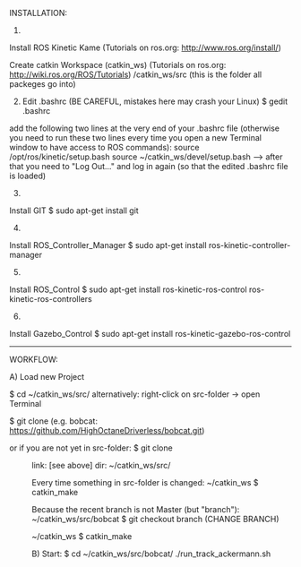 INSTALLATION:

1)
Install ROS Kinetic Kame (Tutorials on ros.org: <http://www.ros.org/install/>)

Create catkin Workspace (catkin_ws) (Tutorials on ros.org: <http://wiki.ros.org/ROS/Tutorials>)
/catkin_ws/src
(this is the folder all packeges go into)


2) Edit .bashrc (BE CAREFUL, mistakes here may crash your Linux)
$ gedit .bashrc

add the following two lines at the very end of your .bashrc file (otherwise you need to run these two lines every time you open a new Terminal window to have access to ROS commands):
source /opt/ros/kinetic/setup.bash
source ~/catkin_ws/devel/setup.bash
--> after that you need to "Log Out..." and log in again (so that the edited .bashrc file is loaded)


3) 
Install GIT
$ sudo apt-get install git


4)
Install ROS_Controller_Manager
$ sudo apt-get install ros-kinetic-controller-manager

5)
Install ROS_Control
$ sudo apt-get install ros-kinetic-ros-control ros-kinetic-ros-controllers

6)
Install Gazebo_Control 
$ sudo apt-get install ros-kinetic-gazebo-ros-control


------------------------------------

WORKFLOW:

A) Load new Project

$ cd ~/catkin_ws/src/
alternatively:
right-click on src-folder -> open Terminal 

$ git clone <LINK from github.com of our project> (e.g. bobcat: https://github.com/HighOctaneDriverless/bobcat.git)

or if you are not yet in src-folder:
$ git clone <LINK> <dir> 
	link: [see above]
	dir: ~/catkin_ws/src/

Every time something in src-folder is changed:
~/catkin_ws $ catkin_make


Because the recent branch is not Master (but "branch"):
~/catkin_ws/src/bobcat $ git checkout branch
(CHANGE BRANCH)

~/catkin_ws $ catkin_make


B) Start:
$ cd ~/catkin_ws/src/bobcat/
./run_track_ackermann.sh